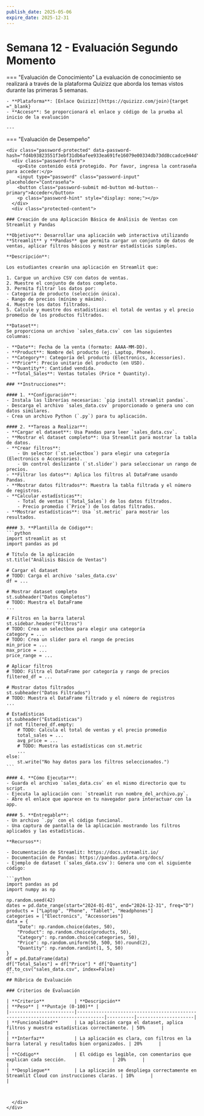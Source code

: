 ```yaml
---
publish_date: 2025-05-06
expire_date: 2025-12-31
---
```


# Semana 12 - Evaluación Segundo Momento

=== "Evaluación de Conocimiento"
    La evaluación de conocimiento se realizará a través de la plataforma Quizizz que aborda los temas vistos durante las primeras 5 semanas.

    - **Plataforma**: [Enlace Quizizz](https://quizizz.com/join){target ="_blank}
    - **Acceso**: Se proporcionará el enlace y código de la prueba al inicio de la evaluación

    ---
=== "Evaluación de Desempeño"

    <div class="password-protected" data-password-hash="fd4b93823551f3ebf31db6afee933ea691fe16079e00334db73dd8ccadce944d">
      <div class="password-form">
        <p>Este contenido está protegido. Por favor, ingresa la contraseña para acceder:</p>
        <input type="password" class="password-input" placeholder="Contraseña">
        <button class="password-submit md-button md-button--primary">Acceder</button>
        <p class="password-hint" style="display: none;"></p>
      </div>
      <div class="protected-content">

    ### Creación de una Aplicación Básica de Análisis de Ventas con Streamlit y Pandas

    **Objetivo**: Desarrollar una aplicación web interactiva utilizando **Streamlit** y **Pandas** que permita cargar un conjunto de datos de ventas, aplicar filtros básicos y mostrar estadísticas simples.

    **Descripción**:
    
    Los estudiantes crearán una aplicación en Streamlit que:

    1. Cargue un archivo CSV con datos de ventas.
    2. Muestre el conjunto de datos completo.
    3. Permita filtrar los datos por:
    - Categoría de producto (selección única).
    - Rango de precios (mínimo y máximo).
    4. Muestre los datos filtrados.
    5. Calcule y muestre dos estadísticas: el total de ventas y el precio promedio de los productos filtrados.

    **Dataset**:
    Se proporciona un archivo `sales_data.csv` con las siguientes columnas:

    - **Date**: Fecha de la venta (formato: AAAA-MM-DD).
    - **Product**: Nombre del producto (ej. Laptop, Phone).
    - **Category**: Categoría del producto (Electronics, Accessories).
    - **Price**: Precio unitario del producto (en USD).
    - **Quantity**: Cantidad vendida.
    - **Total_Sales**: Ventas totales (Price * Quantity).

    ### **Instrucciones**:

    #### 1. **Configuración**:
    - Instala las librerías necesarias: `pip install streamlit pandas`.
    - Descarga el archivo `sales_data.csv` proporcionado o genera uno con datos similares.
    - Crea un archivo Python (`.py`) para tu aplicación.

    #### 2. **Tareas a Realizar**:
    - **Cargar el dataset**: Usa Pandas para leer `sales_data.csv`.
    - **Mostrar el dataset completo**: Usa Streamlit para mostrar la tabla de datos.
    - **Crear filtros**:
        - Un selector (`st.selectbox`) para elegir una categoría (Electronics o Accessories).
        - Un control deslizante (`st.slider`) para seleccionar un rango de precios.
    - **Filtrar los datos**: Aplica los filtros al DataFrame usando Pandas.
    - **Mostrar datos filtrados**: Muestra la tabla filtrada y el número de registros.
    - **Calcular estadísticas**:
        - Total de ventas (`Total_Sales`) de los datos filtrados.
        - Precio promedio (`Price`) de los datos filtrados.
    - **Mostrar estadísticas**: Usa `st.metric` para mostrar los resultados.

    #### 3. **Plantilla de Código**:
    ```python
    import streamlit as st
    import pandas as pd

    # Título de la aplicación
    st.title("Análisis Básico de Ventas")

    # Cargar el dataset
    # TODO: Carga el archivo 'sales_data.csv'
    df = ...

    # Mostrar dataset completo
    st.subheader("Datos Completos")
    # TODO: Muestra el DataFrame
    ...

    # Filtros en la barra lateral
    st.sidebar.header("Filtros")
    # TODO: Crea un selectbox para elegir una categoría
    category = ...
    # TODO: Crea un slider para el rango de precios
    min_price = ...
    max_price = ...
    price_range = ...

    # Aplicar filtros
    # TODO: Filtra el DataFrame por categoría y rango de precios
    filtered_df = ...

    # Mostrar datos filtrados
    st.subheader("Datos Filtrados")
    # TODO: Muestra el DataFrame filtrado y el número de registros
    ...

    # Estadísticas
    st.subheader("Estadísticas")
    if not filtered_df.empty:
        # TODO: Calcula el total de ventas y el precio promedio
        total_sales = ...
        avg_price = ...
        # TODO: Muestra las estadísticas con st.metric
        ...
    else:
        st.write("No hay datos para los filtros seleccionados.")
    ```

    #### 4. **Cómo Ejecutar**:
    - Guarda el archivo `sales_data.csv` en el mismo directorio que tu script.
    - Ejecuta la aplicación con: `streamlit run nombre_del_archivo.py`.
    - Abre el enlace que aparece en tu navegador para interactuar con la app.

    #### 5. **Entregable**:
    - Un archivo `.py` con el código funcional.
    - Una captura de pantalla de la aplicación mostrando los filtros aplicados y las estadísticas.
   
    **Recursos**:

    - Documentación de Streamlit: https://docs.streamlit.io/
    - Documentación de Pandas: https://pandas.pydata.org/docs/
    - Ejemplo de dataset (`sales_data.csv`): Genera uno con el siguiente código:

    ```python
    import pandas as pd
    import numpy as np

    np.random.seed(42)
    dates = pd.date_range(start="2024-01-01", end="2024-12-31", freq="D")
    products = ["Laptop", "Phone", "Tablet", "Headphones"]
    categories = ["Electronics", "Accessories"]
    data = {
        "Date": np.random.choice(dates, 50),
        "Product": np.random.choice(products, 50),
        "Category": np.random.choice(categories, 50),
        "Price": np.random.uniform(50, 500, 50).round(2),
        "Quantity": np.random.randint(1, 5, 50)
    }
    df = pd.DataFrame(data)
    df["Total_Sales"] = df["Price"] * df["Quantity"]
    df.to_csv("sales_data.csv", index=False)
    ```
    ## Rúbrica de Evaluación

    ### Criterios de Evaluación

    | **Criterio**           | **Descripción**                                                                 | **Peso** | **Puntaje (0-100)** |
    |------------------------|--------------------------------------------------------------------------------|----------|---------------------|
    | **Funcionalidad**      | La aplicación carga el dataset, aplica filtros y muestra estadísticas correctamente. | 50%      |                     |
    | **Interfaz**           | La aplicación es clara, con filtros en la barra lateral y resultados bien organizados. | 20%      |                     |
    | **Código**             | El código es legible, con comentarios que explican cada sección.                 | 20%      |                     |
    | **Despliegue**         | La aplicación se despliega correctamente en Streamlit Cloud con instrucciones claras. | 10%      |                     |



      </div>
    </div>



